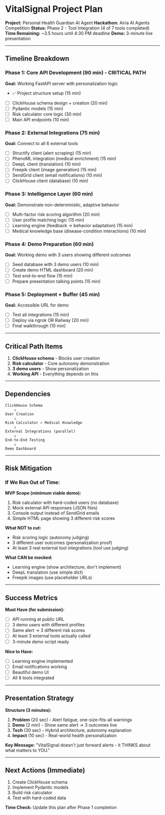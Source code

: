# VitalSignal Project Plan

**Project:** Personal Health Guardian AI Agent
**Hackathon:** Airia AI Agents Competition
**Status:** Phase 2 - Tool Integration (4 of 7 tools completed)
**Time Remaining:** ~3.5 hours until 4:30 PM deadline
**Demo:** 3-minute live presentation

---

## Timeline Breakdown
### Phase 1: Core API Development (90 min) - **CRITICAL PATH**
**Goal:** Working FastAPI server with personalization logic

- ✅ Project structure setup (15 min)
- [ ] ClickHouse schema design + creation (20 min)
- [ ] Pydantic models (15 min)
- [ ] Risk calculator core logic (30 min)
- [ ] Main API endpoints (10 min)

### Phase 2: External Integrations (75 min)
**Goal:** Connect to all 6 external tools

- [ ] Structify client (alert scraping) (15 min)
- [ ] PhenoML integration (medical enrichment) (15 min)
- [ ] DeepL client (translation) (10 min)
- [ ] Freepik client (image generation) (15 min)
- [ ] SendGrid client (email notifications) (10 min)
- [ ] ClickHouse client (database) (10 min)

### Phase 3: Intelligence Layer (60 min)
**Goal:** Demonstrate non-deterministic, adaptive behavior

- [ ] Multi-factor risk scoring algorithm (20 min)
- [ ] User profile matching logic (15 min)
- [ ] Learning engine (feedback → behavior adaptation) (15 min)
- [ ] Medical knowledge base (disease-condition interactions) (10 min)

### Phase 4: Demo Preparation (60 min)
**Goal:** Working demo with 3 users showing different outcomes

- [ ] Seed database with 3 demo users (10 min)
- [ ] Create demo HTML dashboard (20 min)
- [ ] Test end-to-end flow (15 min)
- [ ] Prepare presentation talking points (15 min)

### Phase 5: Deployment + Buffer (45 min)
**Goal:** Accessible URL for demo

- [ ] Test all integrations (15 min)
- [ ] Deploy via ngrok OR Railway (20 min)
- [ ] Final walkthrough (10 min)

---

## Critical Path Items

1. **ClickHouse schema** - Blocks user creation
2. **Risk calculator** - Core autonomy demonstration
3. **3 demo users** - Show personalization
4. **Working API** - Everything depends on this

---

## Dependencies

```
ClickHouse Schema
    ↓
User Creation
    ↓
Risk Calculator ← Medical Knowledge
    ↓
External Integrations (parallel)
    ↓
End-to-End Testing
    ↓
Demo Dashboard
```

---

## Risk Mitigation

### If We Run Out of Time:

**MVP Scope (minimum viable demo):**
1. Risk calculator with hard-coded users (no database)
2. Mock external API responses (JSON files)
3. Console output instead of SendGrid emails
4. Simple HTML page showing 3 different risk scores

**What NOT to cut:**
- Risk scoring logic (autonomy judging)
- 3 different user outcomes (personalization proof)
- At least 3 real external tool integrations (tool use judging)

**What CAN be mocked:**
- Learning engine (show architecture, don't implement)
- DeepL translation (use simple dict)
- Freepik images (use placeholder URLs)

---

## Success Metrics

**Must Have (for submission):**
- [ ] API running at public URL
- [ ] 3 demo users with different profiles
- [ ] Same alert → 3 different risk scores
- [ ] At least 3 external tools actually called
- [ ] 3-minute demo script ready

**Nice to Have:**
- [ ] Learning engine implemented
- [ ] Email notifications working
- [ ] Beautiful demo UI
- [ ] All 6 tools integrated

---

## Presentation Strategy

**Structure (3 minutes):**
1. **Problem** (20 sec) - Alert fatigue, one-size-fits-all warnings
2. **Demo** (2 min) - Show same alert → 3 outcomes live
3. **Tech** (30 sec) - Hybrid architecture, autonomy explanation
4. **Impact** (10 sec) - Real-world health personalization

**Key Message:**
"VitalSignal doesn't just forward alerts - it THINKS about what matters to YOU."

---

## Next Actions (Immediate)

1. Create ClickHouse schema
2. Implement Pydantic models
3. Build risk calculator
4. Test with hard-coded data

**Time Check:** Update this plan after Phase 1 completion
